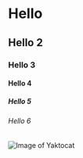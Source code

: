 # Hello
## Hello 2 
### Hello 3
#### Hello 4
##### Hello 5
###### Hello 6

![Image of Yaktocat](https://octodex.github.com/images/yaktocat.png)
